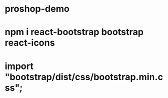 # proshop-demo

 # npm i react-bootstrap bootstrap react-icons
 # import "bootstrap/dist/css/bootstrap.min.css";
